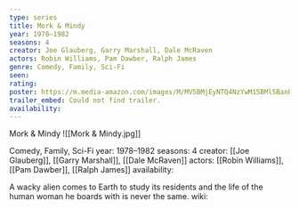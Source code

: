 ```yaml
---
type: series
title: Mork & Mindy
year: 1978–1982
seasons: 4
creator: Joe Glauberg, Garry Marshall, Dale McRaven
actors: Robin Williams, Pam Dawber, Ralph James
genre: Comedy, Family, Sci-Fi
seen:
rating: 
poster: https://m.media-amazon.com/images/M/MV5BMjEyNTQ4NzYwM15BMl5BanBnXkFtZTcwNzM3NjI0MQ@@._V1_SX300.jpg
trailer_embed: Could not find trailer.
availability:
---
```

Mork & Mindy
![[Mork & Mindy.jpg]]

Comedy, Family, Sci-Fi
year: 1978–1982
seasons: 4
creator: [[Joe Glauberg]], [[Garry Marshall]], [[Dale McRaven]]
actors: [[Robin Williams]], [[Pam Dawber]], [[Ralph James]]
availability:

A wacky alien comes to Earth to study its residents and the life of the human woman he boards with is never the same.
wiki: 


